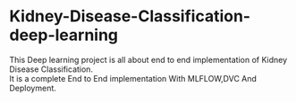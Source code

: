 # Kidney-Disease-Classification-deep-learning
This Deep learning project is all about end to end implementation of Kidney Disease Classification.
<br>
It is a complete End to End implementation With MLFLOW,DVC And Deployment.
